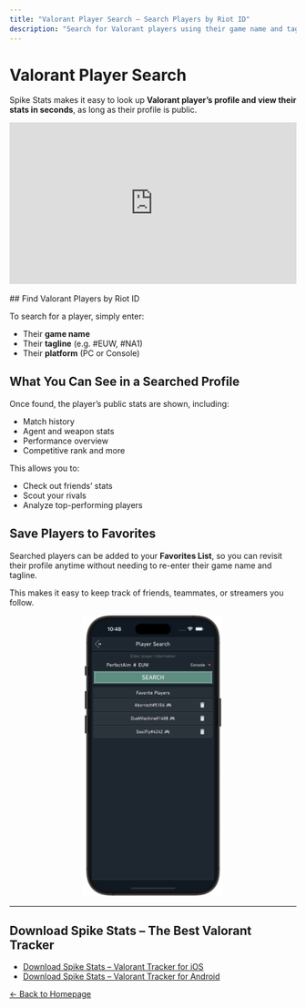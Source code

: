 ```yaml
---
title: "Valorant Player Search – Search Players by Riot ID"
description: "Search for Valorant players using their game name and tagline. View their stats, add them to favorites, and compare performance easily with Spike Stats."
---
```


# Valorant Player Search

Spike Stats makes it easy to look up **Valorant player’s profile and view their stats in seconds**, as long as their profile is public.

<div style="position: relative; padding-bottom: 56.25%; height: 0; overflow: hidden; max-width: 100%; margin: 0 auto;">
  <iframe src="https://www.youtube.com/embed/4RtwW6MhJ5g"
    style="position: absolute; top: 0; left: 0; width: 100%; height: 100%;"
    frameborder="0" allow="accelerometer; autoplay; clipboard-write; encrypted-media; gyroscope; picture-in-picture"
    allowfullscreen title="Valorant Player Search – Spike Stats Valorant Tracker">
  </iframe>
</div>
<br>
## Find Valorant Players by Riot ID

To search for a player, simply enter:
- Their **game name**
- Their **tagline** (e.g. #EUW, #NA1)
- Their **platform** (PC or Console)

## What You Can See in a Searched Profile

Once found, the player’s public stats are shown, including:
- Match history
- Agent and weapon stats
- Performance overview
- Competitive rank and more

This allows you to:
- Check out friends’ stats
- Scout your rivals
- Analyze top-performing players

## Save Players to Favorites

Searched players can be added to your **Favorites List**, so you can revisit their profile anytime without needing to re-enter their game name and tagline.

This makes it easy to keep track of friends, teammates, or streamers you follow.

<p align="center">
  <a href="/screenshots/valorant-tracker-player-search.png" target="_blank">
    <picture>
      <source srcset="/screenshots/valorant-tracker-player-search.webp" type="image/webp">
      <img
        src="/screenshots/valorant-tracker-player-search.png"
        alt="Valorant Tracker screen showing player search and saved favorites list"
        width="822"
        height="1647"
        style="width: 49%; height: auto;"
        loading="lazy"
        decoding="async">
    </picture>
  </a>
</p>

---

## Download Spike Stats – The Best Valorant Tracker

<ul>
  <li>
    <a href="https://apps.apple.com/us/app/spike-stats-for-valorant/id1541123839" target="_blank">Download Spike Stats – Valorant Tracker for iOS
</a>
  </li>
  <li>
    <a href="https://play.google.com/store/apps/details?id=crocusgames.com.spikestats" target="_blank">Download Spike Stats – Valorant Tracker for Android</a>
  </li>
</ul>

[← Back to Homepage](/)
